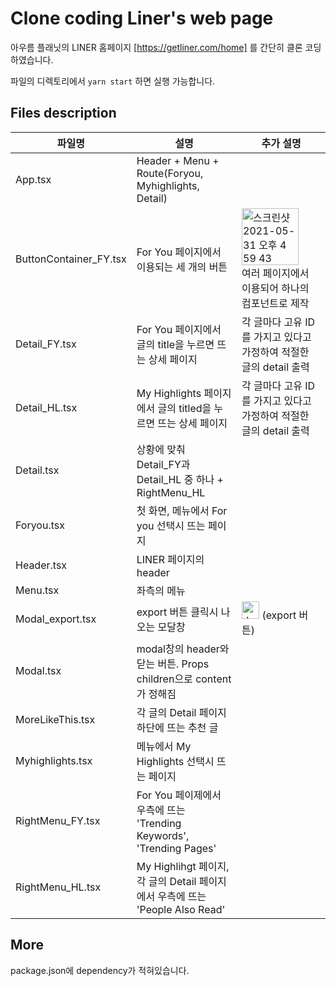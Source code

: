# Clone coding Liner's web page

아우름 플래닛의 LINER 홈페이지 [https://getliner.com/home] 를 간단히 클론 코딩하였습니다.

파일의 디렉토리에서 `yarn start` 하면 실행 가능합니다.


## Files description
파일명|설명|추가 설명|
---|---|---|
App.tsx|Header + Menu + Route(Foryou, Myhighlights, Detail)||
ButtonContainer_FY.tsx|For You 페이지에서 이용되는 세 개의 버튼|<img width="91" alt="스크린샷 2021-05-31 오후 4 59 43" src="https://user-images.githubusercontent.com/67953109/120161180-fedcc780-c231-11eb-8aa7-7871f032ee81.png"><br/> 여러 페이지에서 이용되어 하나의 컴포넌트로 제작
Detail_FY.tsx|For You 페이지에서 글의 title을 누르면 뜨는 상세 페이지| 각 글마다 고유 ID를 가지고 있다고 가정하여 적절한 글의 detail 출력
Detail_HL.tsx|My Highlights 페이지에서 글의 titled을 누르면 뜨는 상세 페이지| 각 글마다 고유 ID를 가지고 있다고 가정하여 적절한 글의 detail 출력
Detail.tsx|상황에 맞춰 Detail_FY과 Detail_HL 중 하나 + RightMenu_HL|
Foryou.tsx|첫 화면, 메뉴에서 For you 선택시 뜨는 페이지|
Header.tsx|LINER 페이지의 header|
Menu.tsx|좌측의 메뉴|
Modal_export.tsx|export 버튼 클릭시 나오는 모달창|<img width="28" alt="스크린샷 2021-05-31 오후 5 13 23" src="https://user-images.githubusercontent.com/67953109/120162601-8545d900-c233-11eb-80da-a5f44583417e.png"> (export 버튼)
Modal.tsx|modal창의 header와 닫는 버튼. Props children으로 content가 정해짐|
MoreLikeThis.tsx|각 글의 Detail 페이지 하단에 뜨는 추천 글|
Myhighlights.tsx|메뉴에서 My Highlights 선택시 뜨는 페이지|
RightMenu_FY.tsx|For You 페이제에서 우측에 뜨는 'Trending Keywords', 'Trending Pages'|
RightMenu_HL.tsx|My Highlihgt 페이지, 각 글의 Detail 페이지에서 우측에 뜨는 'People Also Read'|

## More
package.json에 dependency가 적혀있습니다.
